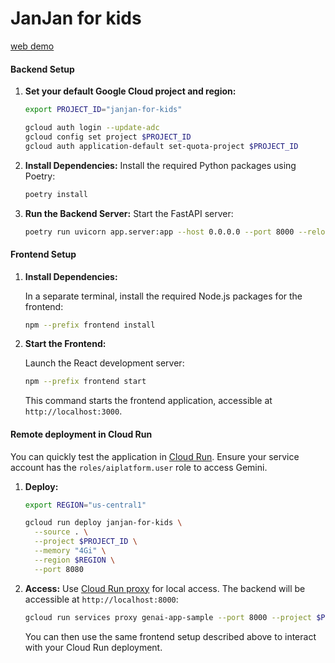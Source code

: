 # JanJan for kids
[web demo](https://janjan-for-kids.web.app)

#### Backend Setup
1. **Set your default Google Cloud project and region:**
   ```bash
   export PROJECT_ID="janjan-for-kids"

   gcloud auth login --update-adc
   gcloud config set project $PROJECT_ID
   gcloud auth application-default set-quota-project $PROJECT_ID
   ```
2. **Install Dependencies:**
   Install the required Python packages using Poetry:

   ```bash
   poetry install
   ```

3. **Run the Backend Server:**
   Start the FastAPI server:

   ```bash
   poetry run uvicorn app.server:app --host 0.0.0.0 --port 8000 --reload
   ```

#### Frontend Setup
1. **Install Dependencies:**

   In a separate terminal, install the required Node.js packages for the frontend:

   ```bash
   npm --prefix frontend install
   ```

2. **Start the Frontend:**

   Launch the React development server:

   ```bash
   npm --prefix frontend start
   ```

   This command starts the frontend application, accessible at `http://localhost:3000`.


#### Remote deployment in Cloud Run

You can quickly test the application in [Cloud Run](https://cloud.google.com/run). Ensure your service account has the `roles/aiplatform.user` role to access Gemini.

1. **Deploy:**

   ```bash
   export REGION="us-central1"

   gcloud run deploy janjan-for-kids \
     --source . \
     --project $PROJECT_ID \
     --memory "4Gi" \
     --region $REGION \
     --port 8080
   ```

2. **Access:** Use [Cloud Run proxy](https://cloud.google.com/sdk/gcloud/reference/run/services/proxy) for local access. The backend will be accessible at `http://localhost:8000`:

   ```bash
   gcloud run services proxy genai-app-sample --port 8000 --project $PROJECT_ID --region $REGION
   ```

   You can then use the same frontend setup described above to interact with your Cloud Run deployment.
